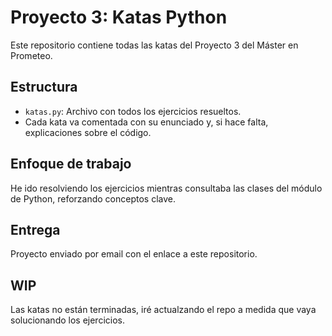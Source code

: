 # Proyecto 3: Katas Python

Este repositorio contiene todas las katas del Proyecto 3 del Máster en Prometeo.

## Estructura
- `katas.py`: Archivo con todos los ejercicios resueltos.
- Cada kata va comentada con su enunciado y, si hace falta, explicaciones sobre el código.

## Enfoque de trabajo
He ido resolviendo los ejercicios mientras consultaba las clases del módulo de Python, reforzando conceptos clave.

## Entrega
Proyecto enviado por email con el enlace a este repositorio.

## WIP
Las katas no están terminadas, iré actualzando el repo a medida que vaya solucionando los ejercicios.